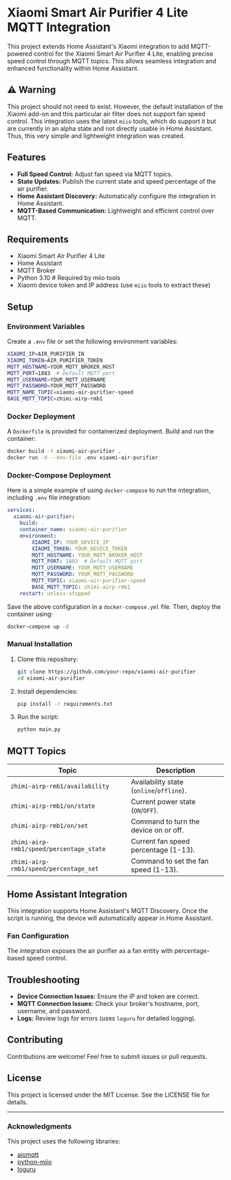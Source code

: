 # Xiaomi Smart Air Purifier 4 Lite MQTT Integration

This project extends Home Assistant's Xiaomi integration to add MQTT-powered control for the Xiaomi Smart Air Purifier 4 Lite, enabling precise speed control through MQTT topics. This allows seamless integration and enhanced functionality within Home Assistant.

## ⚠️ Warning

This project should not need to exist. However, the default installation of the Xiaomi add-on and this particular air filter does not support fan speed control. This integration uses the latest `miio` tools, which do support it but are currently in an alpha state and not directly usable in Home Assistant. Thus, this very simple and lightweight integration was created.

## Features

- **Full Speed Control:** Adjust fan speed via MQTT topics.
- **State Updates:** Publish the current state and speed percentage of the air purifier.
- **Home Assistant Discovery:** Automatically configure the integration in Home Assistant.
- **MQTT-Based Communication:** Lightweight and efficient control over MQTT.

## Requirements

- Xiaomi Smart Air Purifier 4 Lite
- Home Assistant
- MQTT Broker
- Python 3.10  # Required by miio tools
- Xiaomi device token and IP address (use `miio` tools to extract these)

## Setup

### Environment Variables
Create a `.env` file or set the following environment variables:

```bash
XIAOMI_IP=AIR_PURIFIER_IN
XIAOMI_TOKEN=AIR_PURIFIER_TOKEN
MQTT_HOSTNAME=YOUR_MQTT_BROKER_HOST
MQTT_PORT=1883  # Default MQTT port
MQTT_USERNAME=YOUR_MQTT_USERNAME
MQTT_PASSWORD=YOUR_MQTT_PASSWORD
MQTT_NAME_TOPIC=xiaomi-air-purifier-speed
BASE_MQTT_TOPIC=zhimi-airp-rmb1
```

### Docker Deployment
A `Dockerfile` is provided for containerized deployment. Build and run the container:

```bash
docker build -t xiaomi-air-purifier .
docker run -d --env-file .env xiaomi-air-purifier
```

### Docker-Compose Deployment
Here is a simple example of using `docker-compose` to run the integration, including `.env` file integration:

```yaml
services:
  xiaomi-air-purifier:
    build: .
    container_name: xiaomi-air-purifier
    environment:
        XIAOMI_IP: YOUR_DEVICE_IP
        XIAOMI_TOKEN: YOUR_DEVICE_TOKEN
        MQTT_HOSTNAME: YOUR_MQTT_BROKER_HOST
        MQTT_PORT: 1883  # Default MQTT port
        MQTT_USERNAME: YOUR_MQTT_USERNAME
        MQTT_PASSWORD: YOUR_MQTT_PASSWORD
        MQTT_TOPIC: xiaomi-air-purifier-speed
        BASE_MQTT_TOPIC: zhimi-airp-rmb1
    restart: unless-stopped
```

Save the above configuration in a `docker-compose.yml` file. Then, deploy the container using:

```bash
docker-compose up -d
```

### Manual Installation

1. Clone this repository:

   ```bash
   git clone https://github.com/your-repo/xiaomi-air-purifier
   cd xiaomi-air-purifier
   ```

2. Install dependencies:

   ```bash
   pip install -r requirements.txt
   ```

3. Run the script:

   ```bash
   python main.py
   ```

## MQTT Topics

| Topic                             | Description                                   |
|-----------------------------------|-----------------------------------------------|
| `zhimi-airp-rmb1/availability`    | Availability state (`online`/`offline`).      |
| `zhimi-airp-rmb1/on/state`        | Current power state (`ON`/`OFF`).             |
| `zhimi-airp-rmb1/on/set`          | Command to turn the device on or off.         |
| `zhimi-airp-rmb1/speed/percentage_state` | Current fan speed percentage (1-13).       |
| `zhimi-airp-rmb1/speed/percentage_set`   | Command to set the fan speed (1-13).       |

## Home Assistant Integration

This integration supports Home Assistant's MQTT Discovery. Once the script is running, the device will automatically appear in Home Assistant.

### Fan Configuration

The integration exposes the air purifier as a fan entity with percentage-based speed control.

## Troubleshooting

- **Device Connection Issues:** Ensure the IP and token are correct.
- **MQTT Connection Issues:** Check your broker's hostname, port, username, and password.
- **Logs:** Review logs for errors (uses `loguru` for detailed logging).

## Contributing

Contributions are welcome! Feel free to submit issues or pull requests.

## License

This project is licensed under the MIT License. See the LICENSE file for details.

---

### Acknowledgments

This project uses the following libraries:

- [aiomqtt](https://pypi.org/project/aiomqtt/)
- [python-miio](https://pypi.org/project/miio/)
- [loguru](https://pypi.org/project/loguru/)
